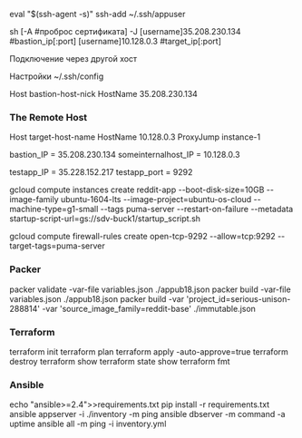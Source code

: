 eval "$(ssh-agent -s)"
ssh-add ~/.ssh/appuser

sh [-A #проброс сертификата] -J [username]35.208.230.134 #bastion_ip[:port] [username]10.128.0.3 #target_ip[:port]

Подключение через другой хост


Настройки ~/.ssh/config 

Host bastion-host-nick
  HostName 35.208.230.134

### The Remote Host
Host target-host-name
  HostName 10.128.0.3
  ProxyJump instance-1

bastion_IP = 35.208.230.134
someinternalhost_IP = 10.128.0.3


testapp_IP = 35.228.152.217
testapp_port = 9292


gcloud compute instances create reddit-app --boot-disk-size=10GB --image-family ubuntu-1604-lts --image-project=ubuntu-os-cloud --machine-type=g1-small --tags puma-server --restart-on-failure --metadata startup-script-url=gs://sdv-buck1/startup_script.sh

gcloud compute firewall-rules create open-tcp-9292 --allow=tcp:9292 --target-tags=puma-server


### Packer
packer validate -var-file variables.json ./appub18.json
packer build -var-file variables.json ./appub18.json
packer build -var 'project_id=serious-unison-288814' -var 'source_image_family=reddit-base' ./immutable.json


### Terraform
terraform init
terraform plan
terraform apply -auto-approve=true
terraform destroy
terraform show
terraform state show
terraform fmt

### Ansible
echo "ansible>=2.4">>requirements.txt
pip install -r requirements.txt
ansible appserver -i ./inventory -m ping
ansible dbserver -m command -a uptime
ansible all -m ping -i inventory.yml